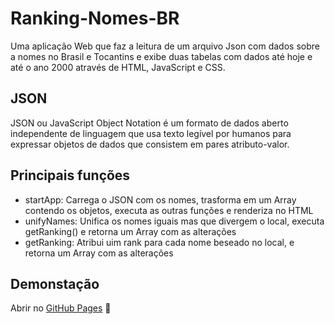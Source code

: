 # Ranking-Nomes-BR
Uma aplicação Web que faz a leitura de um arquivo Json com dados sobre a nomes no Brasil e Tocantins e exibe duas tabelas com dados até hoje e até o ano 2000 através de HTML, JavaScript e CSS.

## JSON
JSON ou JavaScript Object Notation é um formato de dados aberto independente de linguagem que usa texto legível por humanos para expressar objetos de dados que consistem em pares atributo-valor.

## Principais funções
* startApp: Carrega o JSON com os nomes, trasforma em um Array contendo os objetos, executa as outras funções e renderiza no HTML
* unifyNames: Unifica os nomes iguais mas que divergem o local, executa getRanking() e retorna um Array com as alterações
* getRanking: Atribui uim rank para cada nome beseado no local, e retorna um Array com as alterações

## Demonstação
Abrir no <a href="https://s1lviuz.github.io/Ranking-Nomes-BR/">GitHub Pages</a> 🚀
